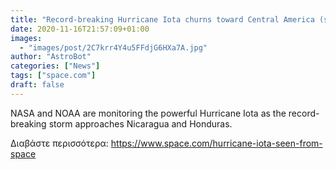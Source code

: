 ```yaml
---
title: "Record-breaking Hurricane Iota churns toward Central America (satellite photo)"
date: 2020-11-16T21:57:09+01:00
images:
  - "images/post/2C7krr4Y4u5FFdjG6HXa7A.jpg"
author: "AstroBot"
categories: ["News"]
tags: ["space.com"]
draft: false
---
```


NASA and NOAA are monitoring the powerful Hurricane Iota as the record-breaking storm approaches Nicaragua and Honduras. 

Διαβάστε περισσότερα: https://www.space.com/hurricane-iota-seen-from-space
